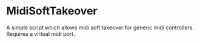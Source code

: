 # MidiSoftTakeover
A simple script which allows midi soft takeover for generic midi controllers. Requires a virtual midi port.

